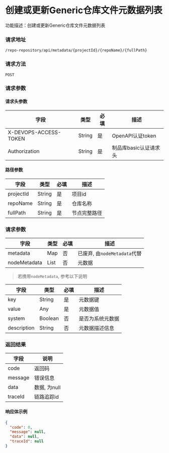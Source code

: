 # 创建或更新Generic仓库文件元数据列表
功能描述：创建或更新Generic仓库文件元数据列表

### 请求地址
```
/repo-repository/api/metadata/{projectId}/{repoName}/{fullPath}
```

### 请求方法
`POST`
### 请求参数

#### 请求头参数

| 字段                  | 类型   | 必填 | 描述                  |
| --------------------- | ------ | ---- | --------------------- |
| X-DEVOPS-ACCESS-TOKEN | String | 是   | OpenAPI认证token      |
| Authorization         | String | 是   | 制品库basic认证请求头 |

#### 路径参数

| 字段        | 类型     | 必填  | 描述     |
|-----------|--------|-----|--------|
| projectId | String | 是   | 项目id   |
| repoName  | String | 是   | 仓库名称   |
| fullPath  | String | 是   | 节点完整路径 |

### 请求参数

| 字段           | 类型   | 必填  | 描述                     |
|--------------|------|-----|------------------------|
| metadata     | Map  | 否   | 已废弃, 由`nodeMetadata`代替 |
| nodeMetadata | List | 否   | 元数据                    |

> 若携带`nodeMetadata`, 参考以下说明

| 字段          | 类型      | 必填  | 描述       |
|-------------|---------|-----|----------|
| key         | String  | 是   | 元数据键     |
| value       | Any     | 是   | 元数据值     |
| system      | Boolean | 否   | 是否为系统元数据 |
| description | String  | 否   | 元数据描述信息  |

### 返回结果

| 字段      | 说明        |
|---------|-----------|
| code    | 返回码       |
| message | 错误信息      |
| data    | 数据, 为null |
| traceId | 链路追踪id    |

#### 响应体示例

```json
{
  "code": 0,
  "message": null,
  "data": null,
  "traceId": null
}
```
